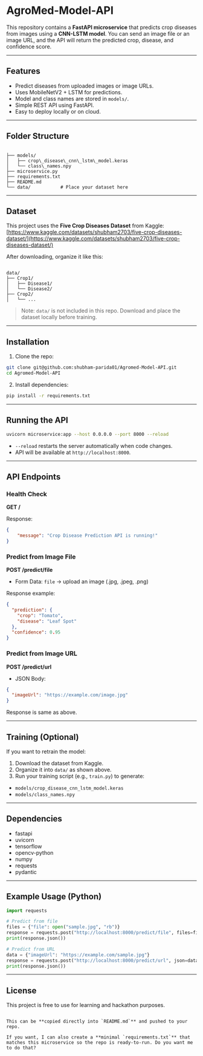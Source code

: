 # AgroMed-Model-API

This repository contains a **FastAPI microservice** that predicts crop diseases from images using a **CNN-LSTM model**. You can send an image file or an image URL, and the API will return the predicted crop, disease, and confidence score.

---

## Features

- Predict diseases from uploaded images or image URLs.
- Uses MobileNetV2 + LSTM for predictions.
- Model and class names are stored in `models/`.
- Simple REST API using FastAPI.
- Easy to deploy locally or on cloud.

---

## Folder Structure

```

├── models/
│   ├── crop\_disease\_cnn\_lstm\_model.keras
│   └── class\_names.npy
├── microservice.py
├── requirements.txt
├── README.md
└── data/           # Place your dataset here

```

---

## Dataset

This project uses the **Five Crop Diseases Dataset** from Kaggle:  
[https://www.kaggle.com/datasets/shubham2703/five-crop-diseases-dataset/](https://www.kaggle.com/datasets/shubham2703/five-crop-diseases-dataset/)

After downloading, organize it like this:

```

data/
├── Crop1/
│   ├── Disease1/
│   └── Disease2/
├── Crop2/
│   └── ...

````

> Note: `data/` is not included in this repo. Download and place the dataset locally before training.

---

## Installation

1. Clone the repo:

```bash
git clone git@github.com:shubham-parida01/Agromed-Model-API.git
cd Agromed-Model-API
````

2. Install dependencies:

```bash
pip install -r requirements.txt
```

---

## Running the API

```bash
uvicorn microservice:app --host 0.0.0.0 --port 8000 --reload
```

* `--reload` restarts the server automatically when code changes.
* API will be available at `http://localhost:8000`.

---

## API Endpoints

### Health Check

**GET /**

Response:

```json
{
    "message": "Crop Disease Prediction API is running!"
}
```

### Predict from Image File

**POST /predict/file**

* Form Data: `file` → upload an image (.jpg, .jpeg, .png)

Response example:

```json
{
  "prediction": {
    "crop": "Tomato",
    "disease": "Leaf Spot"
  },
  "confidence": 0.95
}
```

### Predict from Image URL

**POST /predict/url**

* JSON Body:

```json
{
  "imageUrl": "https://example.com/image.jpg"
}
```

Response is same as above.

---

## Training (Optional)

If you want to retrain the model:

1. Download the dataset from Kaggle.
2. Organize it into `data/` as shown above.
3. Run your training script (e.g., `train.py`) to generate:

* `models/crop_disease_cnn_lstm_model.keras`
* `models/class_names.npy`

---

## Dependencies

* fastapi
* uvicorn
* tensorflow
* opencv-python
* numpy
* requests
* pydantic

---

## Example Usage (Python)

```python
import requests

# Predict from file
files = {"file": open("sample.jpg", "rb")}
response = requests.post("http://localhost:8000/predict/file", files=files)
print(response.json())

# Predict from URL
data = {"imageUrl": "https://example.com/sample.jpg"}
response = requests.post("http://localhost:8000/predict/url", json=data)
print(response.json())
```

---

## License

This project is free to use for learning and hackathon purposes.

```

This can be **copied directly into `README.md`** and pushed to your repo.  

If you want, I can also create a **minimal `requirements.txt`** that matches this microservice so the repo is ready-to-run. Do you want me to do that?
```
